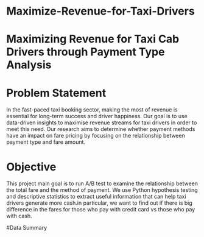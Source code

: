 # Maximize-Revenue-for-Taxi-Drivers

# Maximizing Revenue for Taxi Cab Drivers through Payment Type Analysis

# Problem Statement
In the fast-paced taxi booking sector, making the most of revenue is essential for long-term success and driver happiness. 
Our goal is to use data-driven insights to maximise revenue streams for taxi drivers in order to meet this need. Our research 
aims to determine whether payment methods have an impact on fare pricing by focusing on the relationship between payment type
and fare amount.

# Objective
This project main goal is to run A/B test to examine the relationship between the total fare and the method of payment.
We use Python hypothesis testing and descriptive statistics to extract useful information that can help taxi drivers generate 
more cash.in particular, we want to find out if there is big difference in the fares for those who pay with credit card vs
those who pay with cash.

#Data Summary
